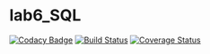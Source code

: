 # lab6_SQL

[![Codacy Badge](https://api.codacy.com/project/badge/Grade/e5b645c2c1b0487796e32535d86da6be)](https://www.codacy.com/app/VladHmara/Lab6_SQL?utm_source=github.com&amp;utm_medium=referral&amp;utm_content=VladHmara/Lab6_SQL&amp;utm_campaign=Badge_Grade)
[![Build Status](https://travis-ci.org/VladHmara/Lab6_SQL.svg?branch=master)](https://travis-ci.org/VladHmara/Lab6_SQL)
[![Coverage Status](https://coveralls.io/repos/github/VladHmara/Lab6_SQL/badge.svg)](https://coveralls.io/github/VladHmara/Lab6_SQL)


